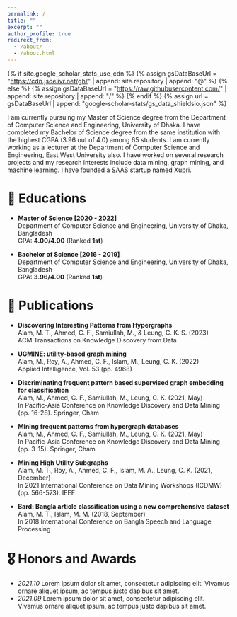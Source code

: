 ```yaml
---
permalink: /
title: ""
excerpt: ""
author_profile: true
redirect_from: 
  - /about/
  - /about.html
---
```


{% if site.google_scholar_stats_use_cdn %}
{% assign gsDataBaseUrl = "https://cdn.jsdelivr.net/gh/" | append: site.repository | append: "@" %}
{% else %}
{% assign gsDataBaseUrl = "https://raw.githubusercontent.com/" | append: site.repository | append: "/" %}
{% endif %}
{% assign url = gsDataBaseUrl | append: "google-scholar-stats/gs_data_shieldsio.json" %}

<span class='anchor' id='about-me'></span>

I am currently pursuing my Master of Science degree from the Department of Computer Science and Engineering, University of Dhaka. I have completed my Bachelor of Science degree from the same institution with the highest CGPA (3.96 out of 4.0) among 65 students. I am currently working as a lecturer at the Department of Computer Science and Engineering, East West University also. I have worked on several research projects and my research interests include data mining, graph mining, and machine learning. I have founded a SAAS startup named Xupri.
             



# 📖 Educations

- **Master of Science [2020 - 2022]**  
  Department of Computer Science and Engineering, University of Dhaka, Bangladesh  
  GPA: **4.00/4.00** (Ranked **1st**)  

- **Bachelor of Science [2016 - 2019]**  
  Department of Computer Science and Engineering, University of Dhaka, Bangladesh  
  GPA: **3.96/4.00** (Ranked **1st**)  

# 📝 Publications 


<div class='paper-box-text' markdown="1">

- **Discovering Interesting Patterns from Hypergraphs**  
  Alam, M. T., Ahmed, C. F., Samiullah, M., & Leung, C. K. S. (2023)  
  ACM Transactions on Knowledge Discovery from Data

- **UGMINE: utility-based graph mining**  
  Alam, M., Roy, A., Ahmed, C. F., Islam, M., Leung, C. K. (2022)  
  Applied Intelligence, Vol. 53 (pp. 4968)

- **Discriminating frequent pattern based supervised graph embedding for classification**  
  Alam, M., Ahmed, C. F., Samiullah, M., Leung, C. K. (2021, May)  
  In Pacific-Asia Conference on Knowledge Discovery and Data Mining (pp. 16-28). Springer, Cham

- **Mining frequent patterns from hypergraph databases**  
  Alam, M., Ahmed, C. F., Samiullah, M., Leung, C. K. (2021, May)  
  In Pacific-Asia Conference on Knowledge Discovery and Data Mining (pp. 3-15). Springer, Cham

- **Mining High Utility Subgraphs**  
  Alam, M. T., Roy, A., Ahmed, C. F., Islam, M. A., Leung, C. K. (2021, December)  
  In 2021 International Conference on Data Mining Workshops (ICDMW) (pp. 566-573). IEEE

- **Bard: Bangla article classification using a new comprehensive dataset**  
  Alam, M. T., Islam, M. M. (2018, September)  
  In 2018 International Conference on Bangla Speech and Language Processing

# 🎖 Honors and Awards
- *2021.10* Lorem ipsum dolor sit amet, consectetur adipiscing elit. Vivamus ornare aliquet ipsum, ac tempus justo dapibus sit amet. 
- *2021.09* Lorem ipsum dolor sit amet, consectetur adipiscing elit. Vivamus ornare aliquet ipsum, ac tempus justo dapibus sit amet. 
 


